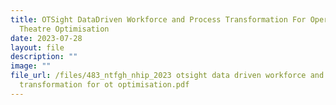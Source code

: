 ```yaml
---
title: OTSight DataDriven Workforce and Process Transformation For Operating
  Theatre Optimisation
date: 2023-07-28
layout: file
description: ""
image: ""
file_url: /files/483_ntfgh_nhip_2023 otsight data driven workforce and process
  transformation for ot optimisation.pdf
---
```

